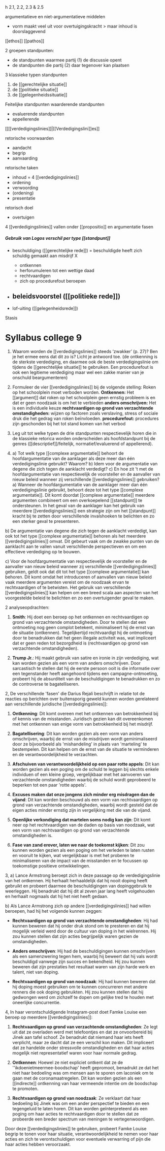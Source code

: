 h 2.1, 2.2, 2.3 & 2.5

argumentatieve en niet-argumentatieve middelen
- vorm maakt veel uit voor overtuigingskracht > maar inhoud is doorslaggevend

[[ethos]]
[[pathos]]

2 groepen standpunten:
- de standpunten waarmee partij (1) de discussie opent 
- de standpunten die partij (2) daar tegenover kan plaatsen

3 klassieke typen standpunten
1. de [[gerechtelijke situatie]]
2. de [[politieke situatie]]
3. de [[gelegenheidssituatie]]

Feitelijke standpunten
waarderende standpunten
- evaluerende standpunten
- appellerende

[[[[verdedigingslinies]]|[[Verdedigingslini]]es]]


retorische voorwaarden
- aandacht
- begrip
- aanvaarding

retorische taken
- inhoud = 4 [[verdedigingslinies]]
- ordening
- verwoording
- (ordening)
- presentatie

retorisch doel
- overtuigen

4 [[verdedigingslinies]] vallen onder [[propositio]] en argumentatie fasen

##### Gebruik van Logos verschil per type [[standpunt]]
- beschuldiging ([[gerechtelijke rede]]) = beschuldigde heeft zich schuldig gemaakt aan misdrijf X
	- ontkennen
	- herforumuleren tot een wettige daad
	- rechtvaardigen
	- zich op procedurefout beroepen

- beleidsvoorstel ([[politieke rede]])
	- 
- lof-uiting ([[gelegenheidsrede]])

Stasis

# Syllabus college 9

1. Waarom worden de [[verdedigingslinies]] steeds ‘zwakker’ (p. 27)? Ben je het ermee eens dat dit zo is? Licht je antwoord toe. 
(de ontkenning is de sterkste verdediging, en daarmee ook de beste verdedigingslinie om tijdens de [[gerechtelijke situatie]] te gebruiken. Een procedurefout is ook een legitieme verdediging maar wel een zakke manier van je onschuld beargumenteren)
2. Formuleer de vier [[verdedigingslinies]] bij de volgende stelling: Roken op het schoolplein moet verboden worden. 
**Ontkennen:** Het [[argument]] dat roken op het schoolplein geen ernstig probleem is en dat er geen noodzaak is om het te verbieden
**anders omschrijven:** Het is een individuele keuze 
**rechtvaardigen op grond van verzachtende omstandigheden:** wijzen op factoren zoals verslaving, stress of sociale druk die het gedrag van roken beïnvloeden.
**procedurefout:** procedures zijn geschonden bij het tot stand komen van het verbod
3. Leg uit tot welke typen de drie standpunten respectievelijk horen die in de klassieke retorica worden onderscheiden als hoofdstandpunt bij de genres ([[descriptief]]/feitelijk, normatief/evaluerend of appellerend). 

4. a) Tot welk type [[complexe argumentatie]] behoort de hoofdargumentatie van de aanklager als deze meer dan één verdedigingslinie gebruikt? Waarom? b) Idem voor de argumentatie van degene die zich tegen de aanklacht verdedigt? c) En hoe zit ’t met de hoofdargumentatie van respectievelijk de voorsteller en de aanvaller van nieuw beleid wanneer zij verschillende [[verdedigingslinies]] gebruiken?
a) Wanneer de hoofdargumentatie van de aanklager meer dan één verdedigingslinie gebruikt, behoort deze tot het type [[complexe argumentatie]]. Dit komt doordat [[complexe argumentatie]] meerdere argumenten combineert om een ​​overkoepelend [[standpunt]] te ondersteunen. In het geval van de aanklager kan het gebruik van meerdere [[verdedigingslinies]] een strategie zijn om het [[standpunt]] kracht bij te zetten door verschillende invalshoeken te belichten en zo een sterker geval te presenteren.

b) De argumentatie van degene die zich tegen de aanklacht verdedigt, kan ook tot het type [[complexe argumentatie]] behoren als het meerdere [[verdedigingslinies]] omvat. Dit gebeurt vaak om de zwakke punten van de aanklacht aan te vallen vanuit verschillende perspectieven en om een effectieve verdediging op te bouwen.

c) Voor de hoofdargumentatie van respectievelijk de voorsteller en de aanvaller van nieuw beleid wanneer zij verschillende [[verdedigingslinies]] gebruiken, geldt ook dat dit tot het type [[complexe argumentatie]] kan behoren. Dit komt omdat het introduceren of aanvallen van nieuw beleid vaak meerdere argumenten vereist om de noodzaak ervan te rechtvaardigen of te betwisten. Het gebruik van verschillende [[verdedigingslinies]] kan helpen om een breed scala aan aspecten van het voorgestelde beleid te belichten en zo een overtuigender geval te maken.


2 analyseopdrachten:
1. **Smith**: Hij doet een beroep op het ontkennen en rechtvaardigen op grond van verzachtende omstandigheden. Door te stellen dat een ontmoeting nog geen complot betekent, minimaliseert hij de ernst van de situatie (ontkennen). Tegelijkertijd rechtvaardigt hij de ontmoeting door te benadrukken dat het geen illegale activiteit was, wat impliceert dat er geen reden tot bezorgdheid is (rechtvaardigen op grond van verzachtende omstandigheden).
    
2. **Trump Jr.**: Hij maakt gebruik van satire en ironie in zijn verdediging, wat kan worden gezien als een vorm van anders omschrijven. Door sarcastisch te stellen dat hij de eerste persoon ooit is die informatie over een tegenstander heeft aangehoord tijdens een campagne-ontmoeting, probeert hij de absurditeit van de beschuldigingen te benadrukken en zo de controverse te bagatelliseren.

2, De verschillende 'fasen' die Darius Rejali beschrijft in relatie tot de reacties op berichten over buitensporig geweld kunnen worden gerelateerd aan verschillende juridische [[verdedigingslinies]]:

1. **Ontkenning**: Dit komt overeen met het ontkennen van betrokkenheid bij of kennis van de misstanden. Juridisch gezien kan dit overeenkomen met het ontkennen van enige vorm van betrokkenheid bij het misdrijf.
    
2. **Bagatellisering**: Dit kan worden gezien als een vorm van anders omschrijven, waarbij de ernst van de misdrijven wordt geminimaliseerd door ze bijvoorbeeld als 'mishandeling' in plaats van 'marteling' te bestempelen. Dit kan helpen om de ernst van de situatie te verminderen en de verantwoordelijkheid te verzachten.
    
3. **Afschuiven van verantwoordelijkheid op een paar rotte appels**: Dit kan worden gezien als een poging om de schuld te leggen bij slechts enkele individuen of een kleine groep, vergelijkbaar met het aanvoeren van verzachtende omstandigheden waarbij de schuld wordt geprobeerd te beperken tot een paar 'rotte appels'.
    
4. **Excuses maken dat onze jongens zich minder erg misdragen dan de vijand**: Dit kan worden beschouwd als een vorm van rechtvaardigen op grond van verzachtende omstandigheden, waarbij wordt gesteld dat de eigen acties minder ernstig zijn in vergelijking met die van de vijand.
    
5. **Openlijke verkondiging dat martelen soms nodig kan zijn**: Dit komt neer op het rechtvaardigen van de daden op basis van noodzaak, wat een vorm van rechtvaardigen op grond van verzachtende omstandigheden is.
    
6. **Fase van zand erover, laten we naar de toekomst kijken**: Dit zou kunnen worden gezien als een poging om het verleden te laten rusten en vooruit te kijken, wat vergelijkbaar is met het proberen te minimaliseren van de impact van de misstanden en te focussen op toekomstige positieve ontwikkelingen.


3,
a) Lance Armstrong beroept zich in deze passage op de verdedigingslinie van het ontkennen. Hij herhaalt herhaaldelijk dat hij nooit doping heeft gebruikt en probeert daarmee de beschuldigingen van dopinggebruik te weerleggen. Hij benadrukt dat hij dit al zeven jaar lang heeft volgehouden en herhaalt nogmaals dat hij het niet heeft gedaan.

b) Als Lance Armstrong zich op andere [[verdedigingslinies]] had willen beroepen, had hij het volgende kunnen zeggen:

- **Rechtvaardigen op grond van verzachtende omstandigheden**: Hij had kunnen beweren dat hij onder druk stond om te presteren en dat hij mogelijk verleid werd door de cultuur van doping in het wielrennen. Hij zou kunnen stellen dat zijn acties begrijpelijk waren gezien de omstandigheden.
    
- **Anders omschrijven**: Hij had de beschuldigingen kunnen omschrijven als een samenzwering tegen hem, waarbij hij beweert dat hij vals wordt beschuldigd vanwege zijn succes en bekendheid. Hij zou kunnen beweren dat zijn prestaties het resultaat waren van zijn harde werk en talent, niet van doping.
    
- **Rechtvaardigen op grond van noodzaak**: Hij had kunnen beweren dat hij doping moest gebruiken om te kunnen concurreren met andere renners die ook doping gebruikten. Hij zou kunnen stellen dat hij gedwongen werd om zichzelf te dopen om gelijke tred te houden met oneerlijke concurrentie.

4, In haar verontschuldigende Instagram-post doet Famke Louise een beroep op meerdere [[verdedigingslinies]]:

1. **Rechtvaardigen op grond van verzachtende omstandigheden**: Ze legt uit dat ze overladen werd met telefoontjes en dat ze onvoorbereid bij Jinek aan tafel schoof. Ze benadrukt dat niemand haar iets heeft verplicht, maar ze dacht dat ze een verschil kon maken. Dit impliceert dat ze handelde onder stressvolle omstandigheden en dat haar acties mogelijk niet representatief waren voor haar normale gedrag.
    
2. **Ontkennen**: Hoewel ze niet expliciet ontkent dat ze de ''ikdoenietmeermee-boodschap' heeft gepromoot, benadrukt ze dat het niet haar bedoeling was om mensen aan te sporen om laconiek om te gaan met de coronamaatregelen. Dit kan worden gezien als een [[indirecte]] ontkenning van haar vermeende intentie om de boodschap te promoten.
    
3. **Rechtvaardigen op grond van noodzaak**: Ze verklaart dat haar bedoeling bij Jinek was om een ander perspectief te bieden en een tegengeluid te laten horen. Dit kan worden geïnterpreteerd als een poging om haar acties te rechtvaardigen door te stellen dat ze probeerde een breder spectrum van meningen te vertegenwoordigen.
    

Door deze [[verdedigingslinies]] te gebruiken, probeert Famke Louise begrip te tonen voor haar situatie, verantwoordelijkheid te nemen voor haar acties en zich te verontschuldigen voor eventuele verwarring of pijn die haar acties hebben veroorzaakt.




